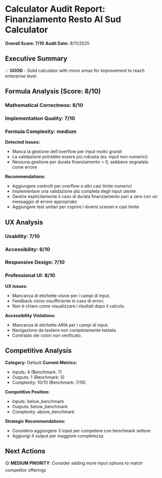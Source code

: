 # Calculator Audit Report: Finanziamento Resto Al Sud Calculator

**Overall Score: 7/10**
**Audit Date:** 8/11/2025

## Executive Summary

✅ **GOOD** - Solid calculator with minor areas for improvement to reach enterprise level.

## Formula Analysis (Score: 8/10)

### Mathematical Correctness: 8/10
### Implementation Quality: 7/10
### Formula Complexity: medium

**Detected Issues:**
- Manca la gestione dell'overflow per input molto grandi
- La validazione potrebbe essere più robusta (es. input non numerici)
- Nessuna gestione per durata finanziamento = 0, sebbene segnalato come errore

**Recommendations:**
- Aggiungere controlli per overflow e altri casi limite numerici
- Implementare una validazione più completa degli input utente
- Gestire esplicitamente il caso di durata finanziamento pari a zero con un messaggio di errore appropriato
- Aggiungere test unitari per coprire i diversi scenari e casi limite

## UX Analysis

### Usability: 7/10
### Accessibility: 6/10  
### Responsive Design: 7/10
### Professional UI: 8/10

**UX Issues:**
- Mancanza di etichette visive per i campi di input.
- Feedback visivo insufficiente in caso di errori.
- Non è chiaro come visualizzare i risultati dopo il calcolo.

**Accessibility Violations:**
- Mancanza di etichette ARIA per i campi di input.
- Navigazione da tastiera non completamente testata.
- Contrasto dei colori non verificato.

## Competitive Analysis

**Category:** Default
**Current Metrics:**
- Inputs: 4 (Benchmark: 7)
- Outputs: 1 (Benchmark: 5)
- Complexity: 10/10 (Benchmark: 7/10)

**Competitive Position:**
- Inputs: below_benchmark
- Outputs: below_benchmark  
- Complexity: above_benchmark

**Strategic Recommendations:**
- Considera aggiungere 3 input per competere con benchmark settore
- Aggiungi 4 output per maggiore completezza

## Next Actions

🟡 **MEDIUM PRIORITY**: Consider adding more input options to match competitor offerings
